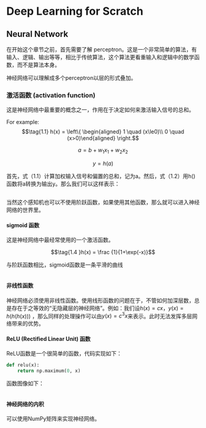 # Deep Learning for Scratch

## Neural Network

在开始这个章节之前，首先需要了解 perceptron。这是一个非常简单的算法，有输入、逻辑、输出等等，相比于传统算法，这个算法更看重输入和逻辑中的数学函数，而不是算法本身。

神经网络可以理解成多个perceptron以层的形式叠加。

### 激活函数 (activation function)

这是神经网络中最重要的概念之一，作用在于决定如何来激活输入信号的总和。

For example: 
$$\tag{1.1}
	h(x) = \left\{ 
	\begin{aligned} 
	1 \quad (x\le0)\\
	0 \quad (x>0)\end{aligned}
	\right.$$
 
$$\tag{1.2} a = b  + w_1 x_1 + w_2x_2$$
 
$$\tag{1.3} y = h(a)$$
 
首先，式（1.1）计算加权输入信号和偏置的总和，记为a。然后，式（1.2）用h()函数将a转换为输出y。那么我们可以这样表示：

![]()

当然这个感知机也可以不使用阶跃函数，如果使用其他函数，那么就可以进入神经网络的世界里。

#### sigmoid 函数

这是神经网络中最经常使用的一个激活函数。

$$\tag{1.4 }h(x) = \frac {1}{1+\exp(-x)}$$

与阶跃函数相比，sigmoid函数是一条平滑的曲线

![]()

#### 非线性函数

神经网络必须使用非线性函数。使用线形函数的问题在于，不管如何加深层数，总是存在于之等效的“无隐藏层的神经网络”。例如：我们设$h(x)=cx$，$y(x)=h(h(h(x)))$ ，那么同样的处理操作可以由$y(x)=c^3x$来表示。此时无法发挥多层网络带来的优势。

#### ReLU (Rectified Linear Unit) 函数

ReLU函数是一个很简单的函数，代码实现如下：

```python
def relu(x):
	return np.maximum(0, x)
```

函数图像如下：

![]()

#### 神经网络的内积

可以使用NumPy矩阵来实现神经网络。
<!--stackedit_data:
eyJoaXN0b3J5IjpbLTQ3NDg4MzYxNywtODI5MzM2NTU3LC0xNT
M1NDc1Nzg1XX0=
-->